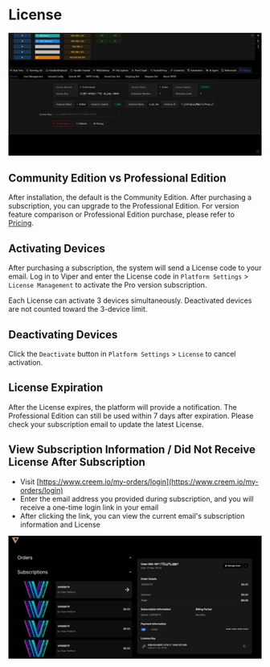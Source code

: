 # License

![img.png](webp/license/img.png)

## Community Edition vs Professional Edition

After installation, the default is the Community Edition. After purchasing a subscription, you can upgrade to the Professional Edition. For version feature comparison or Professional Edition purchase, please refer to [Pricing](../pricing.md).

## Activating Devices

After purchasing a subscription, the system will send a License code to your email. Log in to Viper and enter the License code in `Platform Settings` > `License Management` to activate the Pro version subscription.

Each License can activate 3 devices simultaneously. Deactivated devices are not counted toward the 3-device limit.

## Deactivating Devices

Click the `Deactivate` button in `Platform Settings` > `License` to cancel activation.

## License Expiration

After the License expires, the platform will provide a notification. The Professional Edition can still be used within 7 days after expiration. Please check your subscription email to update the latest License.

## View Subscription Information / Did Not Receive License After Subscription

- Visit [https://www.creem.io/my-orders/login](https://www.creem.io/my-orders/login)
- Enter the email address you provided during subscription, and you will receive a one-time login link in your email
- After clicking the link, you can view the current email's subscription information and License

![img.png](webp/license/img_1.png)
